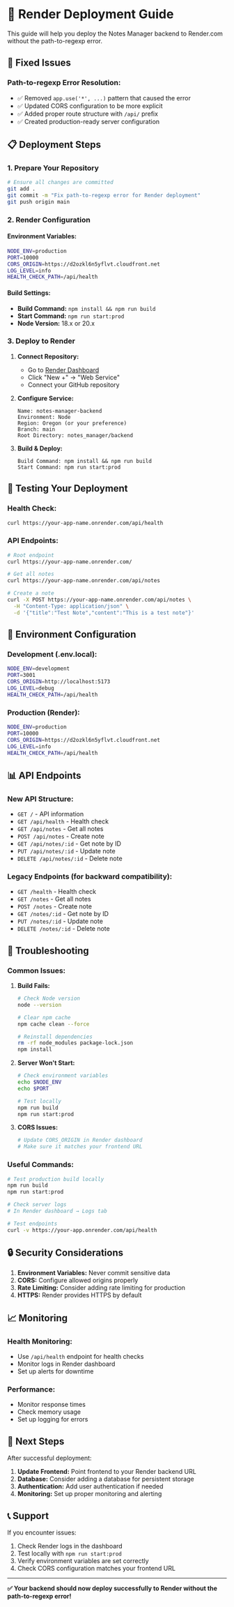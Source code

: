 # 🚀 Render Deployment Guide

This guide will help you deploy the Notes Manager backend to Render.com without the path-to-regexp error.

## 🔧 Fixed Issues

### **Path-to-regexp Error Resolution:**
- ✅ Removed `app.use('*', ...)` pattern that caused the error
- ✅ Updated CORS configuration to be more explicit
- ✅ Added proper route structure with `/api/` prefix
- ✅ Created production-ready server configuration

## 📋 Deployment Steps

### 1. **Prepare Your Repository**
```bash
# Ensure all changes are committed
git add .
git commit -m "Fix path-to-regexp error for Render deployment"
git push origin main
```

### 2. **Render Configuration**

#### **Environment Variables:**
```bash
NODE_ENV=production
PORT=10000
CORS_ORIGIN=https://d2ozkl6n5yflvt.cloudfront.net
LOG_LEVEL=info
HEALTH_CHECK_PATH=/api/health
```

#### **Build Settings:**
- **Build Command:** `npm install && npm run build`
- **Start Command:** `npm run start:prod`
- **Node Version:** 18.x or 20.x

### 3. **Deploy to Render**

1. **Connect Repository:**
   - Go to [Render Dashboard](https://dashboard.render.com)
   - Click "New +" → "Web Service"
   - Connect your GitHub repository

2. **Configure Service:**
   ```
   Name: notes-manager-backend
   Environment: Node
   Region: Oregon (or your preference)
   Branch: main
   Root Directory: notes_manager/backend
   ```

3. **Build & Deploy:**
   ```
   Build Command: npm install && npm run build
   Start Command: npm run start:prod
   ```

## 🧪 Testing Your Deployment

### **Health Check:**
```bash
curl https://your-app-name.onrender.com/api/health
```

### **API Endpoints:**
```bash
# Root endpoint
curl https://your-app-name.onrender.com/

# Get all notes
curl https://your-app-name.onrender.com/api/notes

# Create a note
curl -X POST https://your-app-name.onrender.com/api/notes \
  -H "Content-Type: application/json" \
  -d '{"title":"Test Note","content":"This is a test note"}'
```

## 🔄 Environment Configuration

### **Development (.env.local):**
```bash
NODE_ENV=development
PORT=3001
CORS_ORIGIN=http://localhost:5173
LOG_LEVEL=debug
HEALTH_CHECK_PATH=/api/health
```

### **Production (Render):**
```bash
NODE_ENV=production
PORT=10000
CORS_ORIGIN=https://d2ozkl6n5yflvt.cloudfront.net
LOG_LEVEL=info
HEALTH_CHECK_PATH=/api/health
```

## 📊 API Endpoints

### **New API Structure:**
- `GET /` - API information
- `GET /api/health` - Health check
- `GET /api/notes` - Get all notes
- `POST /api/notes` - Create note
- `GET /api/notes/:id` - Get note by ID
- `PUT /api/notes/:id` - Update note
- `DELETE /api/notes/:id` - Delete note

### **Legacy Endpoints (for backward compatibility):**
- `GET /health` - Health check
- `GET /notes` - Get all notes
- `POST /notes` - Create note
- `GET /notes/:id` - Get note by ID
- `PUT /notes/:id` - Update note
- `DELETE /notes/:id` - Delete note

## 🐛 Troubleshooting

### **Common Issues:**

1. **Build Fails:**
   ```bash
   # Check Node version
   node --version
   
   # Clear npm cache
   npm cache clean --force
   
   # Reinstall dependencies
   rm -rf node_modules package-lock.json
   npm install
   ```

2. **Server Won't Start:**
   ```bash
   # Check environment variables
   echo $NODE_ENV
   echo $PORT
   
   # Test locally
   npm run build
   npm run start:prod
   ```

3. **CORS Issues:**
   ```bash
   # Update CORS_ORIGIN in Render dashboard
   # Make sure it matches your frontend URL
   ```

### **Useful Commands:**
```bash
# Test production build locally
npm run build
npm run start:prod

# Check server logs
# In Render dashboard → Logs tab

# Test endpoints
curl -v https://your-app.onrender.com/api/health
```

## 🔒 Security Considerations

1. **Environment Variables:** Never commit sensitive data
2. **CORS:** Configure allowed origins properly
3. **Rate Limiting:** Consider adding rate limiting for production
4. **HTTPS:** Render provides HTTPS by default

## 📈 Monitoring

### **Health Monitoring:**
- Use `/api/health` endpoint for health checks
- Monitor logs in Render dashboard
- Set up alerts for downtime

### **Performance:**
- Monitor response times
- Check memory usage
- Set up logging for errors

## 🚀 Next Steps

After successful deployment:

1. **Update Frontend:** Point frontend to your Render backend URL
2. **Database:** Consider adding a database for persistent storage
3. **Authentication:** Add user authentication if needed
4. **Monitoring:** Set up proper monitoring and alerting

## 📞 Support

If you encounter issues:

1. Check Render logs in the dashboard
2. Test locally with `npm run start:prod`
3. Verify environment variables are set correctly
4. Check CORS configuration matches your frontend URL

---

**✅ Your backend should now deploy successfully to Render without the path-to-regexp error!**
